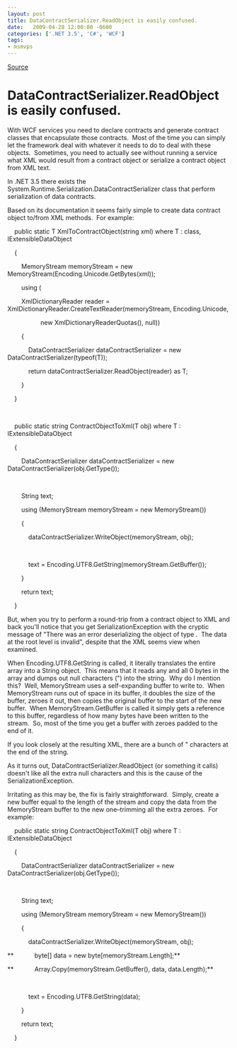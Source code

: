 ```yaml
---
layout: post
title: DataContractSerializer.ReadObject is easily confused.
date:   2009-04-28 12:00:00 -0600
categories: ['.NET 3.5', 'C#', 'WCF']
tags:
- msmvps
---
```

[Source](http://blogs.msmvps.com/peterritchie/2009/04/29/datacontractserializer-readobject-is-easily-confused/ "Permalink to DataContractSerializer.ReadObject is easily confused.")

# DataContractSerializer.ReadObject is easily confused.

With WCF services you need to declare contracts and generate contract classes that encapsulate those contracts.  Most of the time you can simply let the framework deal with whatever it needs to do to deal with these objects.  Sometimes, you need to actually see without running a service what XML would result from a contract object or serialize a contract object from XML text. 

In .NET 3.5 there exists the System.Runtime.Serialization.DataContractSerializer class that perform serialization of data contracts. 

Based on its documentation it seems fairly simple to create data contract object to/from XML methods.  For example: 

    public static T XmlToContractObject<T>(string xml) where T : class, IExtensibleDataObject

    {

        MemoryStream memoryStream = new MemoryStream(Encoding.Unicode.GetBytes(xml));

        using (

        XmlDictionaryReader reader = XmlDictionaryReader.CreateTextReader(memoryStream, Encoding.Unicode,

                   new XmlDictionaryReaderQuotas(), null))

        {

            DataContractSerializer dataContractSerializer = new DataContractSerializer(typeof(T));

            return dataContractSerializer.ReadObject(reader) as T;

        }

    }

 

    public static string ContractObjectToXml<T>(T obj) where T : IExtensibleDataObject

    {

        DataContractSerializer dataContractSerializer = new DataContractSerializer(obj.GetType());

 

        String text;

        using (MemoryStream memoryStream = new MemoryStream())

        {

            dataContractSerializer.WriteObject(memoryStream, obj);

 

            text = Encoding.UTF8.GetString(memoryStream.GetBuffer());

        }

        return text;

    }

But, when you try to perform a round-trip from a contract object to XML and back you'll notice that you get SerializationException with the cryptic message of "There was an error deserializing the object of type <sometype>.  The data at the root level is invalid", despite that the XML seems view when examined. 

When Encoding.UTF8.GetString is called, it literally translates the entire array into a String object.  This means that it reads any and all 0 bytes in the array and dumps out null characters (") into the string.  Why do I mention this?  Well, MemoryStream uses a self-expanding buffer to write to.  When MemoryStream runs out of space in its buffer, it doubles the size of the buffer, zeroes it out, then copies the original buffer to the start of the new buffer.  When MemoryStream.GetBuffer is called it simply gets a reference to this buffer, regardless of how many bytes have been written to the stream.  So, most of the time you get a buffer with zeroes padded to the end of it. 

If you look closely at the resulting XML, there are a bunch of " characters at the end of the string. 

As it turns out, DataContractSerializer.ReadObject (or something it calls) doesn't like all the extra null characters and this is the cause of the SerializationException. 

Irritating as this may be, the fix is fairly straightforward.  Simply, create a new buffer equal to the length of the stream and copy the data from the MemoryStream buffer to the new one–trimming all the extra zeroes.  For example: 

    public static string ContractObjectToXml<T>(T obj) where T : IExtensibleDataObject

    {

        DataContractSerializer dataContractSerializer = new DataContractSerializer(obj.GetType());

 

        String text;

        using (MemoryStream memoryStream = new MemoryStream())

        {

            dataContractSerializer.WriteObject(memoryStream, obj);

**            byte[] data = new byte[memoryStream.Length];**

**            Array.Copy(memoryStream.GetBuffer(), data, data.Length);**

 

            text = Encoding.UTF8.GetString(data);

        }

        return text;

    }

